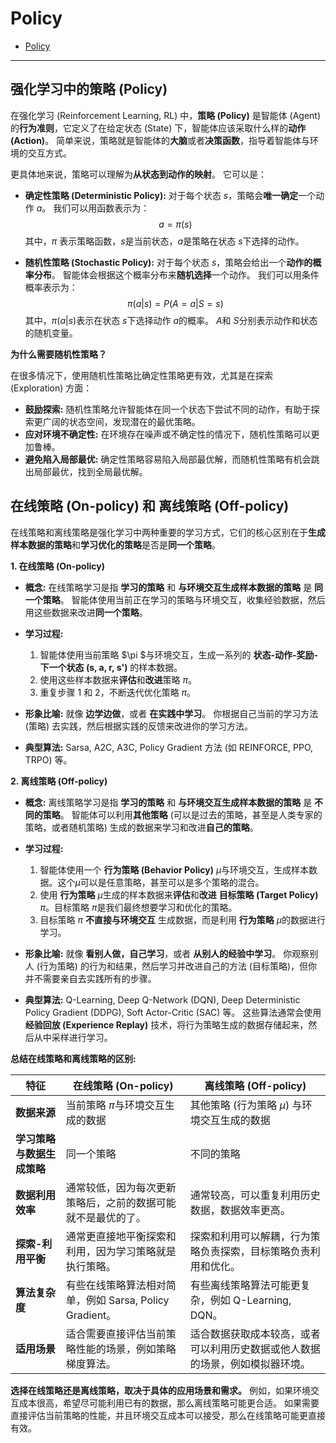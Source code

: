 # Policy

- [Policy](#policy)

---

## 强化学习中的策略 (Policy)

在强化学习 (Reinforcement Learning, RL) 中，**策略 (Policy)** 是智能体 (Agent) 的**行为准则**，它定义了在给定状态 (State) 下，智能体应该采取什么样的**动作 (Action)**。 简单来说，策略就是智能体的**大脑**或者**决策函数**，指导着智能体与环境的交互方式。

更具体地来说，策略可以理解为**从状态到动作的映射**。  它可以是：

* **确定性策略 (Deterministic Policy):**  对于每个状态 $s$，策略会**唯一确定**一个动作 $a$。  我们可以用函数表示为：
   $$ a = \pi(s) $$
   其中，$\pi$ 表示策略函数，$s$是当前状态，$a$是策略在状态 $s$下选择的动作。

* **随机性策略 (Stochastic Policy):** 对于每个状态 $s$，策略会给出一个**动作的概率分布**。  智能体会根据这个概率分布来**随机选择**一个动作。 我们可以用条件概率表示为：
   $$ \pi(a|s) = P(A=a | S=s) $$
   其中，$\pi(a|s)$表示在状态 $s$下选择动作 $a$的概率。 $A$和 $S$分别表示动作和状态的随机变量。

**为什么需要随机性策略？**

在很多情况下，使用随机性策略比确定性策略更有效，尤其是在探索 (Exploration) 方面：

* **鼓励探索:** 随机性策略允许智能体在同一个状态下尝试不同的动作，有助于探索更广阔的状态空间，发现潜在的最优策略。
* **应对环境不确定性:**  在环境存在噪声或不确定性的情况下，随机性策略可以更加鲁棒。
* **避免陷入局部最优:**  确定性策略容易陷入局部最优解，而随机性策略有机会跳出局部最优，找到全局最优解。

## 在线策略 (On-policy) 和 离线策略 (Off-policy)

在线策略和离线策略是强化学习中两种重要的学习方式，它们的核心区别在于**生成样本数据的策略**和**学习优化的策略**是否是**同一个策略**。

**1. 在线策略 (On-policy)**

* **概念:** 在线策略学习是指 **学习的策略** 和 **与环境交互生成样本数据的策略** 是 **同一个策略**。  智能体使用当前正在学习的策略与环境交互，收集经验数据，然后用这些数据来改进**同一个策略**。

* **学习过程:**
    1. 智能体使用当前策略 $\pi $与环境交互，生成一系列的 **状态-动作-奖励-下一个状态 (s, a, r, s')** 的样本数据。
    2. 使用这些样本数据来**评估**和**改进**策略 $\pi$。
    3. 重复步骤 1 和 2，不断迭代优化策略 $\pi$。

* **形象比喻:**  就像 **边学边做**，或者 **在实践中学习**。  你根据自己当前的学习方法 (策略) 去实践，然后根据实践的反馈来改进你的学习方法。

* **典型算法:**  Sarsa,  A2C, A3C,  Policy Gradient 方法 (如 REINFORCE, PPO, TRPO) 等。

**2. 离线策略 (Off-policy)**

* **概念:** 离线策略学习是指 **学习的策略** 和 **与环境交互生成样本数据的策略** 是 **不同的策略**。  智能体可以利用**其他策略** (可以是过去的策略，甚至是人类专家的策略，或者随机策略) 生成的数据来学习和改进**自己的策略**。

* **学习过程:**
    1. 智能体使用一个 **行为策略 (Behavior Policy)** $\mu$与环境交互，生成样本数据。这个$\mu$可以是任意策略，甚至可以是多个策略的混合。
    2. 使用 **行为策略** $\mu$生成的样本数据来**评估**和**改进** **目标策略 (Target Policy)** $\pi$。目标策略 $\pi$是我们最终想要学习和优化的策略。
    3. 目标策略 $\pi$ **不直接与环境交互** 生成数据，而是利用 **行为策略** $\mu$的数据进行学习。

* **形象比喻:**  就像 **看别人做，自己学习**，或者 **从别人的经验中学习**。  你观察别人 (行为策略) 的行为和结果，然后学习并改进自己的方法 (目标策略)，但你并不需要亲自去实践所有的步骤。

* **典型算法:**  Q-Learning, Deep Q-Network (DQN),  Deep Deterministic Policy Gradient (DDPG),  Soft Actor-Critic (SAC) 等。  这些算法通常会使用 **经验回放 (Experience Replay)** 技术，将行为策略生成的数据存储起来，然后从中采样进行学习。

**总结在线策略和离线策略的区别:**

| 特征          | 在线策略 (On-policy)                                  | 离线策略 (Off-policy)                                  |
|---------------|----------------------------------------------------|----------------------------------------------------|
| **数据来源**     | 当前策略 $\pi$与环境交互生成的数据                        | 其他策略 (行为策略 $\mu$) 与环境交互生成的数据               |
| **学习策略与数据生成策略** | 同一个策略                                          | 不同的策略                                          |
| **数据利用效率**  | 通常较低，因为每次更新策略后，之前的数据可能就不是最优的了。               | 通常较高，可以重复利用历史数据，数据效率更高。                        |
| **探索-利用平衡** | 通常更直接地平衡探索和利用，因为学习策略就是执行策略。                  | 探索和利用可以解耦，行为策略负责探索，目标策略负责利用和优化。            |
| **算法复杂度**   | 有些在线策略算法相对简单，例如 Sarsa, Policy Gradient。             | 有些离线策略算法可能更复杂，例如 Q-Learning, DQN。                |
| **适用场景**     | 适合需要直接评估当前策略性能的场景，例如策略梯度算法。                  | 适合数据获取成本较高，或者可以利用历史数据或他人数据的场景，例如模拟器环境。 |

**选择在线策略还是离线策略，取决于具体的应用场景和需求。**  例如，如果环境交互成本很高，希望尽可能利用已有的数据，那么离线策略可能更合适。 如果需要直接评估当前策略的性能，并且环境交互成本可以接受，那么在线策略可能更直接有效。
